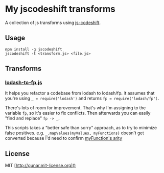 # My jscodeshift transforms

A collection of js transforms using [js-codeshift](https://github.com/facebook/jscodeshift).

## Usage

```
npm install -g jscodeshift
jscodeshift -t <transform.js> <file.js>
```

## Transforms

### [lodash-to-fp.js](lodash-to-fp.js)

It helps you refactor a codebase from lodash to lodash/fp. It assumes that you're using `_ = require('lodash')` and returns `fp = require('lodash/fp')`.

There's lots of room for improvement. That's why I'm assigning to the variable `fp`, so it's easier to fix conflicts. Then afterwards you can easily "find and replace" `fp -> _`.

This scripts takes a "better safe than sorry" approach, as to try to minimize false positives.
 e.g. `_.mapValues(myValues, myFunctions)` doesn't get converted because I'd need to confirm [myFunction's arity](https://github.com/lodash/lodash/wiki/FP-Guide#fixed-arity)

## License

MIT [http://gunar.mit-license.org]()
